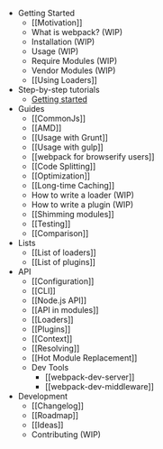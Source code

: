 * Getting Started
  * [[Motivation]]
  * What is webpack? (WIP)
  * Installation (WIP)
  * Usage (WIP)
  * Require Modules (WIP)
  * Vendor Modules (WIP)
  * [[Using Loaders]]
* Step-by-step tutorials
  * [Getting started](http://webpack.github.io/docs/tutorials/getting-started/)
* Guides
  * [[CommonJs]]
  * [[AMD]]
  * [[Usage with Grunt]]
  * [[Usage with gulp]]
  * [[webpack for browserify users]]
  * [[Code Splitting]]
  * [[Optimization]]
  * [[Long-time Caching]]
  * How to write a loader (WIP)
  * How to write a plugin (WIP)
  * [[Shimming modules]]
  * [[Testing]]
  * [[Comparison]]
* Lists
  * [[List of loaders]]
  * [[List of plugins]]
* API
  * [[Configuration]]
  * [[CLI]]
  * [[Node.js API]]
  * [[API in modules]]
  * [[Loaders]]
  * [[Plugins]]
  * [[Context]]
  * [[Resolving]]
  * [[Hot Module Replacement]]
  * Dev Tools
    * [[webpack-dev-server]]
    * [[webpack-dev-middleware]]
* Development
  * [[Changelog]]
  * [[Roadmap]]
  * [[Ideas]]
  * Contributing (WIP)